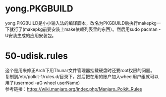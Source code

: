 # yong.PKGBUILD
yong.PKGBUILD是小小输入法的编译脚本，改名为PKGBUILD后执行makepkg一下就行了(makepkg前要安装上make依赖列表里的东西）。然后用sudo pacman -U安装生成的应用安装包。

# 50-udisk.rules
这个是用来修正Arch下用Thunar文件管理器挂载硬盘时还要root权限的问题。  
复制到/etc/polkit-1/rules.d/目录下，然后把在用的账户加入wheel用户组就可以用了(usermod -aG wheel userName)  
参考链接：https://wiki.manjaro.org/index.php/Manjaro_Polkit_Rules
